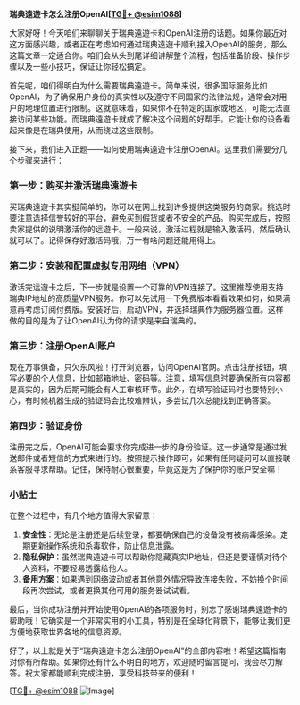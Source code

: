 **瑞典遠遊卡怎么注册OpenAI[[TG💪+ @esim1088](https://t.me/s/esim1088)]**

大家好呀！今天咱们来聊聊关于瑞典遠遊卡和OpenAI注册的话题。如果你最近对这方面感兴趣，或者正在考虑如何通过瑞典遠遊卡顺利接入OpenAI的服务，那么这篇文章一定适合你。咱们会从头到尾详细讲解整个流程，包括准备阶段、操作步骤以及一些小技巧，保证让你轻松搞定。

首先呢，咱们得明白为什么需要瑞典遠遊卡。简单来说，很多国际服务比如OpenAI，为了确保用户身份的真实性以及遵守不同国家的法律法规，通常会对用户的地理位置进行限制。这就意味着，如果你不在特定的国家或地区，可能无法直接访问某些功能。而瑞典遠遊卡就成了解决这个问题的好帮手。它能让你的设备看起来像是在瑞典使用，从而绕过这些限制。

接下来，我们进入正题——如何使用瑞典遠遊卡注册OpenAI。这里我们需要分几个步骤来进行：

### 第一步：购买并激活瑞典遠遊卡

买瑞典遠遊卡其实挺简单的，你可以在网上找到许多提供这类服务的商家。挑选时要注意选择信誉较好的平台，避免买到假货或者不安全的产品。购买完成后，按照卖家提供的说明激活你的远遊卡。一般来说，激活过程就是输入激活码，然后确认就可以了。记得保存好激活码哦，万一有啥问题还能用得上。

### 第二步：安装和配置虚拟专用网络（VPN）

激活完远遊卡之后，下一步就是设置一个可靠的VPN连接了。这里推荐使用支持瑞典IP地址的高质量VPN服务。你可以先试用一下免费版本看看效果如何，如果满意再考虑订阅付费版。安装好后，启动VPN，并选择瑞典作为服务器位置。这样做的目的是为了让OpenAI认为你的请求是来自瑞典的。

### 第三步：注册OpenAI账户

现在万事俱备，只欠东风啦！打开浏览器，访问OpenAI官网。点击注册按钮，填写必要的个人信息，比如邮箱地址、密码等。注意，填写信息时要确保所有内容都是真实的，因为后期可能会有人工审核环节。此外，在填写验证码时也要特别小心，有时候机器生成的验证码会比较难辨认，多尝试几次总能找到正确答案。

### 第四步：验证身份

注册完之后，OpenAI可能会要求你完成进一步的身份验证。这一步通常是通过发送邮件或者短信的方式来进行的。按照提示操作即可，如果有任何疑问可以直接联系客服寻求帮助。记住，保持耐心很重要，毕竟这是为了保护你的账户安全嘛！

### 小贴士

在整个过程中，有几个地方值得大家留意：

1. **安全性**：无论是注册还是后续登录，都要确保自己的设备没有被病毒感染。定期更新操作系统和杀毒软件，防止信息泄露。
2. **隐私保护**：虽然瑞典遠遊卡可以帮助你隐藏真实IP地址，但还是要谨慎对待个人资料，不要轻易透露给他人。
3. **备用方案**：如果遇到网络波动或者其他意外情况导致连接失败，不妨换个时间段再次尝试，或者更换其他可用的服务器试试看。

最后，当你成功注册并开始使用OpenAI的各项服务时，别忘了感谢瑞典遠遊卡的帮助哦！它确实是一个非常实用的小工具，特别是在全球化背景下，能够让我们更方便地获取世界各地的信息资源。

好了，以上就是关于“瑞典遠遊卡怎么注册OpenAI”的全部内容啦！希望这篇指南对你有所帮助。如果你还有什么不明白的地方，欢迎随时留言提问，我会尽力解答。祝大家都能顺利完成注册，享受科技带来的便利！

[[TG💪+ @esim1088](https://t.me/s/esim1088) ![Image](https://i.postimg.cc/4NQfJmqS/Snipaste-2025-05-13-00-14-12.png)]